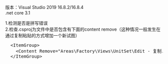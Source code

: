 <p>版本：Visual Studio 2019&nbsp;16.8.2/16.8.4<br />.net core 3.1</p>
<p>1.检测是否是拼写错误<br />2.检查.csproj为文件中是否包含有下面的content remove（这种情况一般发生在通过复制粘贴的方式增加一个新试图）</p>
<div class="cnblogs_Highlighter">
<pre class="brush:csharp;gutter:true;">  &lt;ItemGroup&gt;
    &lt;Content Remove="Areas\Factory\Views\UnitSet\Edit - 复制.cshtml" /&gt;
  &lt;/ItemGroup&gt;
</pre>
</div>
<p>　　</p>